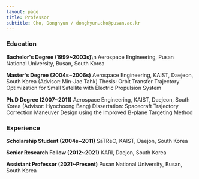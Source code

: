 ```yaml
---
layout: page
title: Professor
subtitle: Cho, Donghyun / donghyun.cho@pusan.ac.kr
---
```


### Education

**Bachelor's Degree (1999~2003s)**\n
Aerospace Engineering, Pusan National University, Busan, South Korea

**Master's Degree (2004s~2006s)**
Aerospace Engineering, KAIST, Daejeon, South Korea (Advisor: Min-Jae Tahk)
Thesis: Orbit Transfer Trajectory Optimization for Small Satellite with Electric Propulsion System

**Ph.D Degree (2007~2011)**
Aerospace Engineering, KAIST, Daejeon, South Korea (Advisor: Hyochoong Bang)
Dissertation: Spacecraft Trajectory Correction Maneuver Design using the Improved B-plane Targeting Method


### Experience
**Scholarship Student (2004s~2011)**
SaTReC, KAIST, Daejon, South Korea

**Senior Research Fellow (2012~2021)**
KARI, Daejon, South Korea

**Assistant Professor (2021~Present)**
Pusan National University, Busan, South Korea

